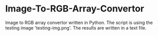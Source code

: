 # Image-To-RGB-Array-Convertor
Image to RGB array convertor written in Python. The script is using the testing image 'testing-img.png'. The results are written in a text file.
